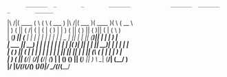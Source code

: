 
          _______  _        _        _______             _______  _______  _        ______    
|\     /|(  ____ \( \      ( \      (  ___  )  |\     /|(  ___  )(  ____ )( \      (  __  \   
| )   ( || (    \/| (      | (      | (   ) |  | )   ( || (   ) || (    )|| (      | (  \  )  
| (___) || (__    | |      | |      | |   | |  | | _ | || |   | || (____)|| |      | |   ) |  
|  ___  ||  __)   | |      | |      | |   | |  | |( )| || |   | ||     __)| |      | |   | |  
| (   ) || (      | |      | |      | |   | |  | || || || |   | || (\ (   | |      | |   ) |  
| )   ( || (____/\| (____/\| (____/\| (___) |  | () () || (___) || ) \ \__| (____/\| (__/  )  
|/     \|(_______/(_______/(_______/(_______)  (_______)(_______)|/   \__/(_______/(______/   
                                                                                              
